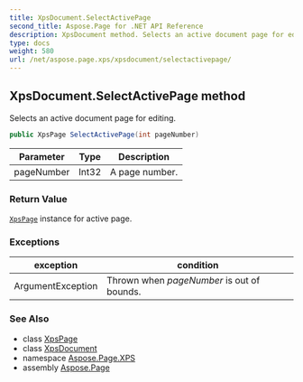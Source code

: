 ```yaml
---
title: XpsDocument.SelectActivePage
second_title: Aspose.Page for .NET API Reference
description: XpsDocument method. Selects an active document page for editing
type: docs
weight: 580
url: /net/aspose.page.xps/xpsdocument/selectactivepage/
---
```

## XpsDocument.SelectActivePage method

Selects an active document page for editing.

```csharp
public XpsPage SelectActivePage(int pageNumber)
```

| Parameter | Type | Description |
| --- | --- | --- |
| pageNumber | Int32 | A page number. |

### Return Value

[`XpsPage`](../../../aspose.page.xps.xpsmodel/xpspage/) instance for active page.

### Exceptions

| exception | condition |
| --- | --- |
| ArgumentException | Thrown when *pageNumber* is out of bounds. |

### See Also

* class [XpsPage](../../../aspose.page.xps.xpsmodel/xpspage/)
* class [XpsDocument](../)
* namespace [Aspose.Page.XPS](../../xpsdocument/)
* assembly [Aspose.Page](../../../)


